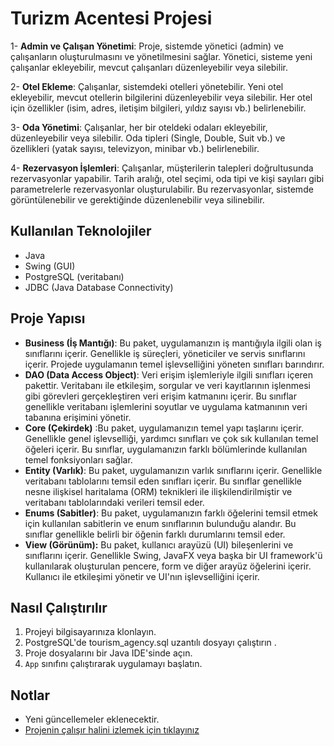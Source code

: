 # Turizm Acentesi Projesi

1- **Admin ve Çalışan Yönetimi**: Proje, sistemde yönetici (admin) ve çalışanların oluşturulmasını ve yönetilmesini sağlar. Yönetici, sisteme yeni çalışanlar ekleyebilir, mevcut çalışanları düzenleyebilir veya silebilir.

2- **Otel Ekleme**: Çalışanlar, sistemdeki otelleri yönetebilir. Yeni otel ekleyebilir, mevcut otellerin bilgilerini düzenleyebilir veya silebilir. Her otel için özellikler (isim, adres, iletişim bilgileri, yıldız sayısı vb.) belirlenebilir.

3- **Oda Yönetimi**: Çalışanlar, her bir oteldeki odaları ekleyebilir, düzenleyebilir veya silebilir. Oda tipleri (Single, Double, Suit vb.) ve özellikleri (yatak sayısı, televizyon, minibar vb.) belirlenebilir.

4- **Rezervasyon İşlemleri**: Çalışanlar, müşterilerin talepleri doğrultusunda rezervasyonlar yapabilir. Tarih aralığı, otel seçimi, oda tipi ve kişi sayıları gibi parametrelerle rezervasyonlar oluşturulabilir. Bu rezervasyonlar, sistemde görüntülenebilir ve gerektiğinde düzenlenebilir veya silinebilir.

## Kullanılan Teknolojiler

- Java
- Swing (GUI)
- PostgreSQL (veritabanı)
- JDBC (Java Database Connectivity)

## Proje Yapısı

- **Business (İş Mantığı)**: Bu paket, uygulamanızın iş mantığıyla ilgili olan iş sınıflarını içerir. Genellikle iş süreçleri, yöneticiler ve servis sınıflarını içerir. Projede uygulamanın temel işlevselliğini yöneten sınıfları barındırır.
- **DAO (Data Access Object)**: Veri erişim işlemleriyle ilgili sınıfları içeren pakettir. Veritabanı ile etkileşim, sorgular ve veri kayıtlarının işlenmesi gibi görevleri gerçekleştiren veri erişim katmanını içerir. Bu sınıflar genellikle veritabanı işlemlerini soyutlar ve uygulama katmanının veri tabanına erişimini yönetir.
- **Core (Çekirdek)** :Bu paket, uygulamanızın temel yapı taşlarını içerir. Genellikle genel işlevselliği, yardımcı sınıfları ve çok sık kullanılan temel öğeleri içerir. Bu sınıflar, uygulamanızın farklı bölümlerinde kullanılan temel fonksiyonları sağlar.
- **Entity (Varlık)**: Bu paket, uygulamanızın varlık sınıflarını içerir. Genellikle veritabanı tablolarını temsil eden sınıfları içerir. Bu sınıflar genellikle nesne ilişkisel haritalama (ORM) teknikleri ile ilişkilendirilmiştir ve veritabanı tablolarındaki verileri temsil eder.
- **Enums (Sabitler)**: Bu paket, uygulamanızın farklı öğelerini temsil etmek için kullanılan sabitlerin ve enum sınıflarının bulunduğu alandır. Bu sınıflar genellikle belirli bir öğenin farklı durumlarını temsil eder.
- **View (Görünüm):** Bu paket, kullanıcı arayüzü (UI) bileşenlerini ve sınıflarını içerir. Genellikle Swing, JavaFX veya başka bir UI framework'ü kullanılarak oluşturulan pencere, form ve diğer arayüz öğelerini içerir. Kullanıcı ile etkileşimi yönetir ve UI'nın işlevselliğini içerir.

## Nasıl Çalıştırılır

1. Projeyi bilgisayarınıza klonlayın.
2. PostgreSQL'de tourism_agency.sql uzantılı dosyayı çalıştırın .
3. Proje dosyalarını bir Java IDE'sinde açın.
4. `App` sınıfını çalıştırarak uygulamayı başlatın.

## Notlar

- Yeni güncellemeler eklenecektir.
- [Projenin çalışır halini izlemek için tıklayınız](https://www.loom.com/share/d49ce4b9bdfa444f94b1bea7167a767b)

